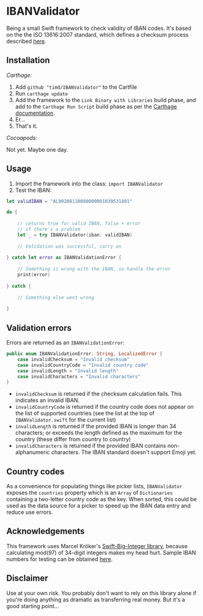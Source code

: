 # IBANValidator
Being a small Swift framework to check validity of IBAN codes. It's based on the the ISO 13616:2007 standard, which defines a checksum process described [here](https://en.wikipedia.org/wiki/International_Bank_Account_Number#Validating_the_IBAN).

## Installation

*Carthage:*

1. Add `github "timd/IBANValidator"` to the Cartfile
1. Run `carthage update`
1. Add the framework to the `Link Binary with Libraries` build phase, and add to the `Carthage Run Script` build phase as per the [Carthage documentation](https://github.com/Carthage/Carthage#adding-frameworks-to-an-application).
1. Er...
1. That's it.

*Cocoapods:*

Not yet. Maybe one day.

## Usage

1. Import the framework into the class: `import IBANValidator`
2. Test the IBAN:

```swift
let validIBAN = "AL90208110080000001039531801"

do {
    
    // returns true for valid IBAN, false + error
    // if there's a problem
    let _ = try IBANValidator(iban: validIBAN)
    
    // Validation was successful, carry on
    
} catch let error as IBANValidationError {
    
    // Something is wrong with the IBAN, so handle the error
    print(error)
    
} catch {
    
    // Something else went wrong
    
}
```

## Validation errors

Errors are returned as an `IBANValidationError`:

```swift
public enum IBANValidationError: String, LocalizedError {
    case invalidChecksum = "Invalid checksum"
    case invalidCountryCode = "Invalid country code"
    case invalidLength = "Invalid length"
    case invalidCharacters = "Invalid characters"
}
```
* `invalidChecksum` is returned if the checksum calculation fails. This indicates an invalid IBAN.
* `invalidCountryCode` is returned if the country code does not appear on the list of supported countries (see the list at the top of `IBANValidator.swift` for the current list)
* `invalidLength` is returned if the provided IBAN is longer than 34 characters; or exceeds the length defined as the maximum for the country (these differ from country to country) 
* `invalidCharacters` is returned if the provided IBAN contains non-alphanumeric characters. The IBAN standard doesn't support Emoji yet.

## Country codes

As a convenience for populating things like picker lists, `IBANValidator` exposes the `countries` property which is an `Array` of `Dictionaries` containing a two-letter country code as the key. When sorted, this could be used as the data source for a picker to speed up the IBAN data entry and reduce use errors.

## Acknowledgements

This framework uses Marcel Kröker's [Swift-Big-Integer library](https://github.com/mkrd/Swift-Big-Integer), because calculating mod(97) of 34-digit integers makes my head hurt. Sample IBAN numbers for testing can be obtained [here](https://www.iban-bic.com/sample_accounts.html).

## Disclaimer

Use at your own risk. You probably don't want to rely on this library alone if you're doing anything as dramatic as transferring real money. But it's a good starting point...
